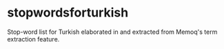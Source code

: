 # stopwordsforturkish
Stop-word list for Turkish elaborated in and extracted from Memoq's term extraction feature. 
